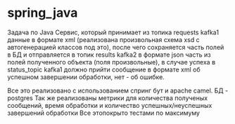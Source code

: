 # spring_java
Задача по Java
Cервис, который принимает из топика requests kafka1 данные в формате xml (реализована произвольная схема xsd с автогенерацией классов под это), после чего сохраняется часть полей в БД и отправляется  в топик results kafka2 в формате json часть из полей полученного объекта (поля произвольные), в случае успеха в status_topic kafka1 должно прийти сообщение в формате xml об успешном завершении обработки, нет - об ошибке.

Все это реализовано с использованием спринг бут и apache camel. БД - postgres
Так же реализованы метрики для количества полученых сообщений, время обработки и количество успешных/неуспешных завершений обработки
Все этопокрыто тестами по максимуму
